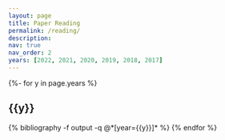 ```yaml
---
layout: page
title: Paper Reading
permalink: /reading/
description: 
nav: true
nav_order: 2
years: [2022, 2021, 2020, 2019, 2018, 2017]
---
```



<div class="publications">
<!-- pages/projects.md -->
{%- for y in page.years %}
<h2 class="year">{{y}}</h2>
  {% bibliography -f output -q @*[year={{y}}]* %}
{% endfor %}

</div>

